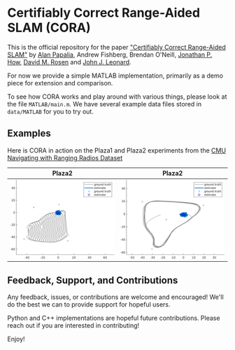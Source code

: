 # Certifiably Correct Range-Aided SLAM (CORA)

This is the official repository for the paper ["Certifiably Correct Range-Aided SLAM"](https://arxiv.org/abs/2302.11614) by
[Alan Papalia](https://alanpapalia.github.io), Andrew Fishberg, Brendan O'Neill, [Jonathan P. How](https://www.mit.edu/~jhow/),
[David M. Rosen](https://david-m-rosen.github.io/) and [John J. Leonard](https://meche.mit.edu/people/faculty/JLEONARD@MIT.EDU).

For now we provide a simple MATLAB implementation, primarily as a demo piece for extension and comparison.

To see how CORA works and play around with various things, please look at the
file `MATLAB/main.m`. We have several example data files stored in `data/MATLAB`
for you to try out.

## Examples

Here is CORA in action on the Plaza1 and Plaza2 experiments from the
[CMU Navigating with Ranging Radios Dataset](https://infoscience.epfl.ch/record/283435)

| Plaza2      | Plaza2     |
| ------------| -----------|
| ![Plaza2](media/pz1_grey_solid_inf_loop.gif) | ![Plaza2](media/pz2_grey_solid_inf_loop.gif) |


## Feedback, Support, and Contributions

Any feedback, issues, or contributions are welcome and encouraged! We'll do the best we can to provide support for hopeful users.

Python and C++ implementations are hopeful future contributions. Please reach out if you are interested in contributing!

Enjoy!
